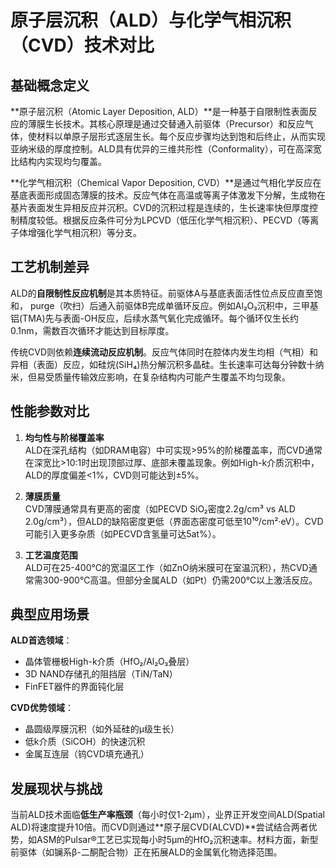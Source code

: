 # 原子层沉积（ALD）与化学气相沉积（CVD）技术对比

## 基础概念定义

**原子层沉积（Atomic Layer Deposition, ALD）**是一种基于自限制性表面反应的薄膜生长技术。其核心原理是通过交替通入前驱体（Precursor）和反应气体，使材料以单原子层形式逐层生长。每个反应步骤均达到饱和后终止，从而实现亚纳米级的厚度控制。ALD具有优异的三维共形性（Conformality），可在高深宽比结构内实现均匀覆盖。

**化学气相沉积（Chemical Vapor Deposition, CVD）**是通过气相化学反应在基底表面形成固态薄膜的技术。反应气体在高温或等离子体激发下分解，生成物在基片表面发生异相反应并沉积。CVD的沉积过程是连续的，生长速率快但厚度控制精度较低。根据反应条件可分为LPCVD（低压化学气相沉积）、PECVD（等离子体增强化学气相沉积）等分支。

## 工艺机制差异

ALD的**自限制性反应机制**是其本质特征。前驱体A与基底表面活性位点反应直至饱和， purge（吹扫）后通入前驱体B完成单循环反应。例如Al₂O₃沉积中，三甲基铝(TMA)先与表面-OH反应，后续水蒸气氧化完成循环。每个循环仅生长约0.1nm，需数百次循环才能达到目标厚度。

传统CVD则依赖**连续流动反应机制**。反应气体同时在腔体内发生均相（气相）和异相（表面）反应，如硅烷(SiH₄)热分解沉积多晶硅。生长速率可达每分钟数十纳米，但易受质量传输效应影响，在复杂结构内可能产生覆盖不均匀现象。

## 性能参数对比

1. **均匀性与阶梯覆盖率**  
   ALD在深孔结构（如DRAM电容）中可实现>95%的阶梯覆盖率，而CVD通常在深宽比>10:1时出现顶部过厚、底部未覆盖现象。例如High-k介质沉积中，ALD的厚度偏差<1%，CVD则可能达到±5%。

2. **薄膜质量**  
   CVD薄膜通常具有更高的密度（如PECVD SiO₂密度2.2g/cm³ vs ALD 2.0g/cm³），但ALD的缺陷密度更低（界面态密度可低至10¹⁰/cm²·eV）。CVD可能引入更多杂质（如PECVD含氢量可达5at%）。

3. **工艺温度范围**  
   ALD可在25-400℃的宽温区工作（如ZnO纳米膜可在室温沉积），热CVD通常需300-900℃高温。但部分金属ALD（如Pt）仍需200℃以上激活反应。

## 典型应用场景

**ALD首选领域**：  
- 晶体管栅极High-k介质（HfO₂/Al₂O₃叠层）  
- 3D NAND存储孔的阻挡层（TiN/TaN）  
- FinFET器件的界面钝化层  

**CVD优势领域**：  
- 晶圆级厚膜沉积（如外延硅的μ级生长）  
- 低k介质（SiCOH）的快速沉积  
- 金属互连层（钨CVD填充通孔）  

## 发展现状与挑战

当前ALD技术面临**低生产率瓶颈**（每小时仅1-2μm），业界正开发空间ALD(Spatial ALD)将速度提升10倍。而CVD则通过**原子层CVD(ALCVD)**尝试结合两者优势，如ASM的Pulsar®工艺已实现每小时5μm的HfO₂沉积速率。材料方面，新型前驱体（如镧系β-二酮配合物）正在拓展ALD的金属氧化物选择范围。